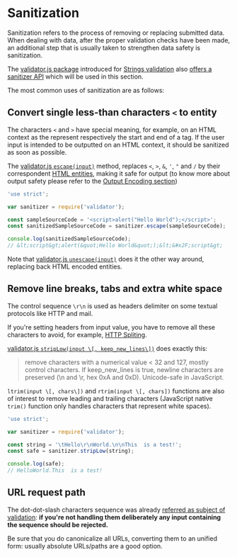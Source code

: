 Sanitization
============

Sanitization refers to the process of removing or replacing submitted data.
When dealing with data, after the proper validation checks have been made, an
additional step that is usually taken to strengthen data safety is sanitization.

The [validator.js package][1] introduced for [Strings validation][2] also 
[offers a sanitizer API][3] which will be used in this section.

The most common uses of sanitization are as follows:

## Convert single less-than characters `<` to entity

The characters `<` and `>` have special meaning, for example, on an HTML
context as the represent respectively the start and end of a tag. If the user
input is intended to be outputted on an HTML context, it should be sanitized as
soon as possible.

The [validator.js `escape(input)`][3] method, replaces `<`, `>`, `&`, `'`, `"`
and `/` by their correspondent [HTML entities][4], making it safe for output
(to know more about output safety  please refer to the [Output Encoding
section][5])

```javascript
'use strict';

var sanitizer = require('validator');

const sampleSourceCode = '<script>alert("Hello World");</script>';
const sanitizedSampleSourceCode = sanitizer.escape(sampleSourceCode);

console.log(sanitizedSampleSourceCode);
// &lt;script&gt;alert(&quot;Hello World&quot;);&lt;&#x2F;script&gt;
```

Note that [validator.js `unescape(input)`][3] does it the other way around,
replacing back HTML encoded entities.

## Remove line breaks, tabs and extra white space

The control sequence `\r\n` is used as headers delimiter on some textual
protocols like HTTP and mail.

If you're setting headers from input value, you have to remove all these
characters to avoid, for example, [HTTP Spliting][6].

[validator.js `stripLow(input \[, keep_new_lines\])`][3] does exactly this:

> remove characters with a numerical value < 32 and 127, mostly control
> characters. If keep_new_lines is true, newline characters are preserved (\n
> and \r, hex 0xA and 0xD). Unicode-safe in JavaScript.

`ltrim(input \[, chars\])` and `rtrim(input \[, chars])` functions are also of
interest to remove leading and trailing characters (JavaScript native `trim()`
function only handles characters that represent white spaces).

```javascript
'use strict';

var sanitizer = require('validator');

const string = '\tHello\r\nWorld.\n\nThis  is a test!';
const safe = sanitizer.stripLow(string);

console.log(safe);
// HelloWorld.This  is a test!
```

## URL request path

The dot-dot-slash characters sequence was already [referred as subject of
validation][7]: **if you're not handling them deliberately any input
containing the sequence should be rejected.**

Be sure that you do canonicalize all URLs, converting them to an unified form:
usually absolute URLs/paths are a good option.

[1]: https://github.com/chriso/validator.js
[2]: ./data-types/strings.md
[3]: https://github.com/chriso/validator.js#sanitizers
[4]: https://www.w3schools.com/html/html_entities.asp
[5]: ../output-encoding/README.md
[6]: https://www.owasp.org/index.php/HTTP_Response_Splitting
[7]: ./data-types/strings.html#check-for-special-characters
